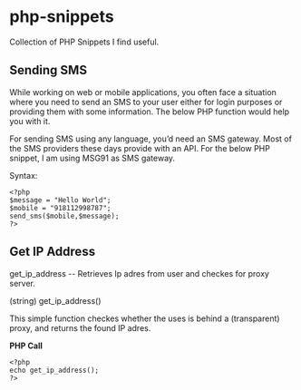 # php-snippets
Collection of PHP Snippets I find useful.

## Sending SMS

While working on web or mobile applications, you often face a situation where you need to send an SMS to your user either for login purposes or providing them with some information. The below PHP function would help you with it.

For sending SMS using any language, you’d need an SMS gateway. Most of the SMS providers these days provide with an API. For the below PHP snippet, I am using MSG91 as SMS gateway.

Syntax:

    <?php
    $message = "Hello World";
    $mobile = "918112998787";
    send_sms($mobile,$message);
    ?>
    
## Get IP Address

get_ip_address -- Retrieves Ip adres from user and checkes for proxy server.

(string) get_ip_address()

This simple function checkes whether the uses is behind a (transparent) proxy, and returns the found IP adres. 

**PHP Call**

    <?php
    echo get_ip_address();
    ?>